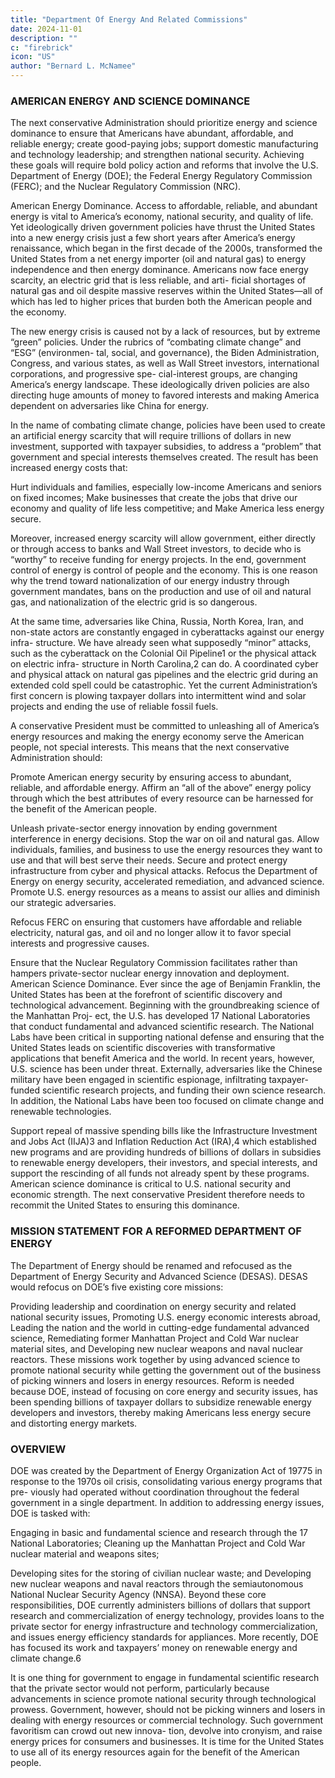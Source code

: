 ```yaml
---
title: "Department Of Energy And Related Commissions"
date: 2024-11-01
description: ""
c: "firebrick"
icon: "US"
author: "Bernard L. McNamee"
---
```



### AMERICAN ENERGY AND SCIENCE DOMINANCE

The next conservative Administration should prioritize energy and science dominance to ensure that Americans have abundant, affordable, and reliable energy; create good-paying jobs; support domestic manufacturing and technology leadership; and strengthen national security. Achieving these goals will require bold policy action and reforms that involve the U.S. Department of Energy (DOE); the Federal Energy Regulatory Commission (FERC); and the Nuclear Regulatory Commission (NRC).

American Energy Dominance. Access to affordable, reliable, and abundant
energy is vital to America’s economy, national security, and quality of life. Yet
ideologically driven government policies have thrust the United States into a new
energy crisis just a few short years after America’s energy renaissance, which began
in the first decade of the 2000s, transformed the United States from a net energy
importer (oil and natural gas) to energy independence and then energy dominance.
Americans now face energy scarcity, an electric grid that is less reliable, and arti-
ficial shortages of natural gas and oil despite massive reserves within the United
States—all of which has led to higher prices that burden both the American people
and the economy.

The new energy crisis is caused not by a lack of resources, but by extreme “green” policies. Under the rubrics of “combating climate change” and “ESG” (environmen- tal, social, and governance), the Biden Administration, Congress, and various states, as well as Wall Street investors, international corporations, and progressive spe- cial-interest groups, are changing America’s energy landscape. These ideologically driven policies are also directing huge amounts of money to favored interests and making America dependent on adversaries like China for energy.

In the name of
combating climate change, policies have been used to create an artificial energy
scarcity that will require trillions of dollars in new investment, supported with
taxpayer subsidies, to address a “problem” that government and special interests
themselves created. The result has been increased energy costs that:


Hurt individuals and families, especially low-income Americans and seniors
on fixed incomes;
Make businesses that create the jobs that drive our economy and quality of
life less competitive; and
Make America less energy secure.

Moreover, increased energy scarcity will allow government, either directly or through access to banks and Wall Street investors, to decide who is “worthy” to receive funding for energy projects. In the end, government control of energy is control of people and the economy. This is one reason why the trend toward nationalization of our energy industry through government mandates, bans on the production and use of oil and natural gas, and nationalization of the electric grid is so dangerous.

At the same time, adversaries like China, Russia, North Korea, Iran, and non-state actors are constantly engaged in cyberattacks against our energy infra- structure. We have already seen what supposedly “minor” attacks, such as the cyberattack on the Colonial Oil Pipeline1 or the physical attack on electric infra- structure in North Carolina,2 can do. A coordinated cyber and physical attack on natural gas pipelines and the electric grid during an extended cold spell could be catastrophic. Yet the current Administration’s first concern is plowing taxpayer dollars into intermittent wind and solar projects and ending the use of reliable fossil fuels.

A conservative President must be committed to unleashing all of America’s
energy resources and making the energy economy serve the American people, not
special interests. This means that the next conservative Administration should:

Promote American energy security by ensuring access to abundant, reliable,
and affordable energy.
Affirm an “all of the above” energy policy through which the best attributes
of every resource can be harnessed for the benefit of the American people.


Unleash private-sector energy innovation by ending government interference in energy decisions. Stop the war on oil and natural gas. Allow individuals, families, and business to use the energy resources they want to use and that will best serve their needs. Secure and protect energy infrastructure from cyber and physical attacks. Refocus the Department of Energy on energy security, accelerated remediation, and advanced science. Promote U.S. energy resources as a means to assist our allies and diminish our strategic adversaries.

Refocus FERC on ensuring that customers have affordable and reliable
electricity, natural gas, and oil and no longer allow it to favor special
interests and progressive causes.

Ensure that the Nuclear Regulatory Commission facilitates rather than hampers private-sector nuclear energy innovation and deployment. American Science Dominance. Ever since the age of Benjamin Franklin, the United States has been at the forefront of scientific discovery and technological advancement. Beginning with the groundbreaking science of the Manhattan Proj- ect, the U.S. has developed 17 National Laboratories that conduct fundamental and advanced scientific research. The National Labs have been critical in supporting national defense and ensuring that the United States leads on scientific discoveries with transformative applications that benefit America and the world. In recent years, however, U.S. science has been under threat. Externally, adversaries like the Chinese military have been engaged in scientific espionage, infiltrating taxpayer-funded scientific research projects, and funding their own science research. In addition, the National Labs have been too focused on climate change and renewable technologies.


Support repeal of massive spending bills like the Infrastructure Investment
and Jobs Act (IIJA)3 and Inflation Reduction Act (IRA),4 which established
new programs and are providing hundreds of billions of dollars in subsidies
to renewable energy developers, their investors, and special interests, and
support the rescinding of all funds not already spent by these programs.
American science dominance is critical to U.S. national security and economic
strength. The next conservative President therefore needs to recommit the United
States to ensuring this dominance.


### MISSION STATEMENT FOR A REFORMED DEPARTMENT OF ENERGY

The Department of Energy should be renamed and refocused as the Department
of Energy Security and Advanced Science (DESAS). DESAS would refocus on DOE’s
five existing core missions:


Providing leadership and coordination on energy security and related
national security issues,
Promoting U.S. energy economic interests abroad,
Leading the nation and the world in cutting-edge fundamental
advanced science,
Remediating former Manhattan Project and Cold War nuclear
material sites, and
Developing new nuclear weapons and naval nuclear reactors.
These missions work together by using advanced science to promote national
security while getting the government out of the business of picking winners and
losers in energy resources. Reform is needed because DOE, instead of focusing on
core energy and security issues, has been spending billions of taxpayer dollars to
subsidize renewable energy developers and investors, thereby making Americans
less energy secure and distorting energy markets.


### OVERVIEW

DOE was created by the Department of Energy Organization Act of 19775 in response to the 1970s oil crisis, consolidating various energy programs that pre- viously had operated without coordination throughout the federal government in a single department. In addition to addressing energy issues, DOE is tasked with:

Engaging in basic and fundamental science and research through the 17
National Laboratories;
Cleaning up the Manhattan Project and Cold War nuclear material and
weapons sites;

Developing sites for the storing of civilian nuclear waste; and
Developing new nuclear weapons and naval reactors through the
semiautonomous National Nuclear Security Agency (NNSA).
Beyond these core responsibilities, DOE currently administers billions of
dollars that support research and commercialization of energy technology,
provides loans to the private sector for energy infrastructure and technology
commercialization, and issues energy efficiency standards for appliances. More
recently, DOE has focused its work and taxpayers’ money on renewable energy
and climate change.6

It is one thing for government to engage in fundamental scientific research
that the private sector would not perform, particularly because advancements in
science promote national security through technological prowess. Government,
however, should not be picking winners and losers in dealing with energy resources
or commercial technology. Such government favoritism can crowd out new innova-
tion, devolve into cronyism, and raise energy prices for consumers and businesses.
It is time for the United States to use all of its energy resources again for the benefit
of the American people.

